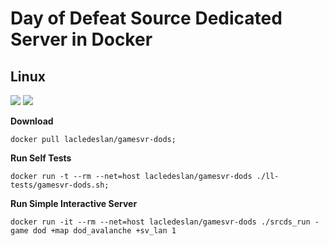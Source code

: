 # Day of Defeat Source Dedicated Server in Docker

## Linux

[![](https://images.microbadger.com/badges/version/lacledeslan/gamesvr-dods.svg)](https://microbadger.com/images/lacledeslan/gamesvr-dods "Get your own version badge on microbadger.com")
[![](https://images.microbadger.com/badges/image/lacledeslan/gamesvr-dods.svg)](https://microbadger.com/images/lacledeslan/gamesvr-dods "Get your own image badge on microbadger.com")

**Download**

```shell
docker pull lacledeslan/gamesvr-dods;
```

**Run Self Tests**

```shell
docker run -t --rm --net=host lacledeslan/gamesvr-dods ./ll-tests/gamesvr-dods.sh;
```

**Run Simple Interactive Server**

```shell
docker run -it --rm --net=host lacledeslan/gamesvr-dods ./srcds_run -game dod +map dod_avalanche +sv_lan 1
```
